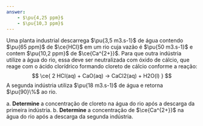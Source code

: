 ```yaml
---
answer:
    - $\pu{4,25 ppm}$
    - $\pu{10,3 ppm}$
---
```


Uma planta industrial descarrega $\pu{3,5 m3.s-1}$ de água contendo $\pu{65 ppm}$ de $\ce{HCl}$ em um rio cuja vazão é $\pu{50 m3.s-1}$ e contem $\pu{10,2 ppm}$ de $\ce{Ca^{2+}}$. Para que outra indústria utilize a água do rio, essa deve ser neutralizada com óxido de cálcio, que reage com o ácido clorídrico formando cloreto de cálcio conforme a reação:
$$
    \ce{ 2 HCl(aq) + CaO(aq) -> CaCl2(aq) + H2O(l) }
$$
A segunda indústria utiliza $\pu{18 m3.s-1}$ de água e retorna $\pu{90}\%$ ao rio.

a. **Determine** a concentração de cloreto na água do rio após a descarga da primeira indústria.
b. **Determine** a concentração de $\ce{Ca^{2+}}$ na água do rio após a descarga da segunda indústria.

